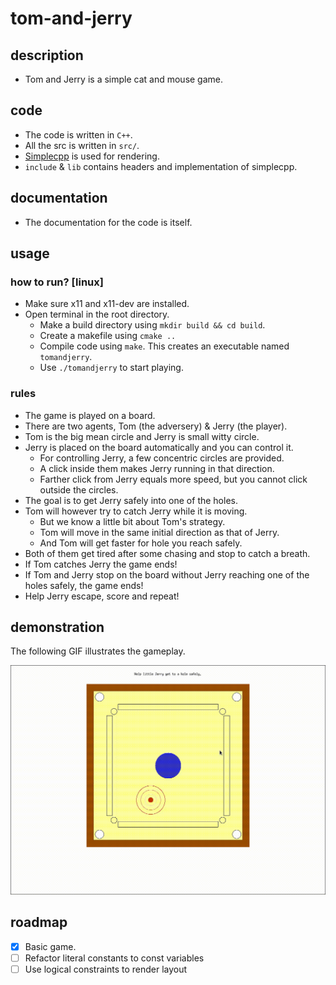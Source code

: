 # tom-and-jerry

## description
- Tom and Jerry is a simple cat and mouse game.

## code
- The code is written in `C++`.
- All the src is written in `src/`.
- [Simplecpp](https://www.cse.iitb.ac.in/~ranade/simplecpp/) is used for rendering.
- `include` & `lib` contains headers and implementation of simplecpp.

## documentation
- The documentation for the code is itself.

## usage

### how to run? [linux]
- Make sure x11 and x11-dev are installed.
- Open terminal in the root directory.
    - Make a build directory using `mkdir build && cd build`.
    - Create a makefile using `cmake ..`
    - Compile code using `make`. This creates an executable named `tomandjerry`.
    - Use `./tomandjerry` to start playing.

### rules
- The game is played on a board.
- There are two agents, Tom (the adversery) & Jerry (the player).
- Tom is the big mean circle and Jerry is small witty circle.
- Jerry is placed on the board automatically and you can control it.
    - For controlling Jerry, a few concentric circles are provided.
    - A click inside them makes Jerry running in that direction.
    - Farther click from Jerry equals more speed, but you cannot click outside the circles.
- The goal is to get Jerry safely into one of the holes.
- Tom will however try to catch Jerry while it is moving.
    - But we know a little bit about Tom's strategy.
    - Tom will move in the same initial direction as that of Jerry.
    - And Tom will get faster for hole you reach safely.
- Both of them get tired after some chasing and stop to catch a breath.
- If Tom catches Jerry the game ends!
- If Tom and Jerry stop on the board without Jerry reaching one of the holes safely, the game ends!
- Help Jerry escape, score and repeat!

## demonstration
The following GIF illustrates the gameplay.

![](./github/gameplay.gif)

## roadmap
- [x] Basic game.
- [ ] Refactor literal constants to const variables
- [ ] Use logical constraints to render layout
